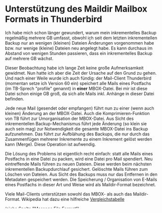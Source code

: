 # Unterstützung des Maildir Mailbox Formats in Thunderbird

Ich habe mich schon länger gewundert, warum mein inkrementelles Backup regelmäßig mehrere GB umfasst,
obwohl ich seit dem letzten inkrementellen Backup nur an wenigen (kleinen) Dateien Änderungen 
vorgenommen habe bzw. nur wenige (kleine) Dateien neu angelegt habe. Es kann durchaus im Abstand von
wenigen Stunden passieren, dass ein inkrementelles Backup auf mehrere GB wächst.

Dieser Beobachtung habe ich lange Zeit keine große Aufmerksamkeit gewidmet. Nun hatte ich aber die
Zeit der Ursache auf den Grund zu gehen. Und nach einer Weile wurde ich auch fündig: der Mail-Client
Thunderbird (momentan setze ich Version 60 ein) speichert alle Mails eines Postfachs (im TB-Sprech
"profile" genannt) in **einer** MBOX-Datei. Bei mir ist diese Datei schon einige GB groß, da sich
alle Mails inkl. Anhänge in dieser Datei befinden.

Jede neue Mail (gesendet oder empfangen) führt nun zu einer (wenn auch kleinen) Änderung an der
MBOX-Datei. Auch die Komprimieren-Funktion von TB führt zur Umorganisation der MBOX-Datei. Aus 
Sicht des inkrementellen Backup-Mechanismus führt jede Änderung (so klein sie auch sein mag) zur
Notwendigkeit die gesamte MBOX-Datei ins Backup aufzunehmen. Das führt zur Aufblähung des Backups,
die nur durch das Zusammenfügen mehrerer Inkremente zu einem Inkrement gelöst werden kann (Merge).
Diese Operation ist aufwendig.

Die Lösung des Problems ist eigentlich recht einfach: statt alle Mails eines Postfachs in eine
Datei zu packen, wird eine Datei pro Mail spendiert. Neu eintreffende Mails führen zu neuen Dateien.
Diese werden beim nächsten inkrementellen Backupdurchlauf gesichert. Gelöschte Mails führen zum
Löschen von Dateien. Aus Sicht des Backups muss nur das Entfernen in den Metadaten gespeichert werden.
Die Speicherung / Organisation von E-Mails eines Postfachs in dieser Art und Weise wird als Maildir-Format
bezeichnet.

Viele Mail-Clients unterstützen sowohl das MBOX- als auch das Maildir-Format. Wikipedia hat dazu
eine hilfreiche 
[Vergleichstabelle](https://en.wikipedia.org/wiki/Comparison_of_email_clients#Database,_folders_and_customization)

(siehe Spalte "Message File Format").

Leider unterstützt Thunderbird das Maildir-Format noch nicht vollumfänglich. Die Entwickler haben das
Feature als *experimental* ausgewiesen. Das Feature kann über einen Umweg aktiviert werden. TB erlaubt
dann auch die Konvertierung eines bestehenden MBOX-Profils in ein Maildir-Profils.

Unter

(https://www.thunderbird.net/en-US/thunderbird/60.0beta/releasenotes/)

wird der entsprechende Umweg beschrieben (`mail.store_conversion_enabled` heißt der Konfigurationsschlüssel).

Leider gibt es noch einige offenen Punkte bis die Maildir-Unterstützung in TB als stabil angesehen werden
kann. Ich würde momentan noch nicht auf Maildir setzen, da mir das Risiko des Mailverlusts zu groß erscheint.
Es gibt aber auch Benutzer, die das Feature schon einsetzen und bislang keine Probleme festgestellt haben.

Hier ohne Anspruch auf Vollständigkeit einige Links:

* [Thunderbird: From mbox to maildir](https://www.wilderssecurity.com/threads/thunderbird-from-mbox-to-maildir.389599/)
* [Status of MailDir](http://forums.mozillazine.org/viewtopic.php?f=28&t=3034422)

Mozilla hat zu der Thematik eine Wikiseite spendiert. Hier sind auch die entsprechenden Bugzilla Issues verlinkt:

https://wiki.mozilla.org/Thunderbird/Maildir

Das Bugzilla Ticket [845952](https://bugzilla.mozilla.org/show_bug.cgi?id=845952) ist ein Meta-Ticket, in dem 
alle relevanten Tickets zur Problematik verlinkt sind. 

Mein Wunsch für 2019: hoffentlich stecken die TB-Entwickler etwas Zeit in die weitere Arbeit am Maildir-Support
in Thunderbird und die baldige Fertigstellung eines stabilen, produktionsreifen Zustands. Mein Backup-Medium würde 
sich darüber zumindest sehr freuen.
